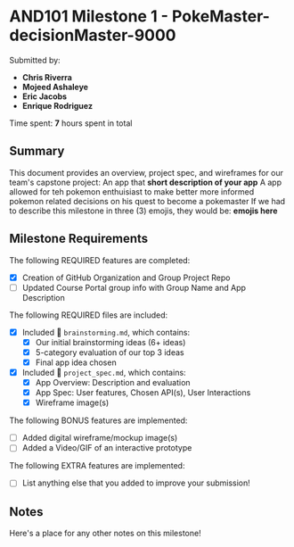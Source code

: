 <!-- (This is a comment) INSTRUCTIONS: Go through this page and fill out any **bolded** entries with their correct values.-->

# AND101 Milestone 1 - **PokeMaster-decisionMaster-9000**

Submitted by:
- **Chris Riverra**
- **Mojeed Ashaleye**
- **Eric Jacobs**
- **Enrique Rodriguez**

Time spent: **7** hours spent in total

## Summary

This document provides an overview, project spec, and wireframes for our team's capstone project: An app that **short description of your app**
A app allowed for teh pokemon enthuisiast to make better more informed pokemon related decisions on his quest to become a pokemaster 
If we had to describe this milestone in three (3) emojis, they would be: **emojis here**

## Milestone Requirements

<!-- Please be sure to change the [ ] to [x] for any features you completed.  If a feature is not checked [x], you might miss the points for that item! -->

The following REQUIRED features are completed:

- [x] Creation of GitHub Organization and Group Project Repo
- [ ] Updated Course Portal group info with Group Name and App Description

The following REQUIRED files are included:

- [x] Included 📄 `brainstorming.md`, which contains:
  - [x] Our initial brainstorming ideas (6+ ideas)
  - [x] 5-category evaluation of our top 3 ideas
  - [x] Final app idea chosen
- [x] Included 📄 `project_spec.md`, which contains:
  - [x] App Overview: Description and evaluation
  - [x] App Spec: User features, Chosen API(s), User Interactions
  - [x] Wireframe image(s)

The following BONUS features are implemented:

- [ ] Added digital wireframe/mockup image(s)
- [ ] Added a Video/GIF of an interactive prototype

The following EXTRA features are implemented:

- [ ] List anything else that you added to improve your submission!

## Notes

Here's a place for any other notes on this milestone!
